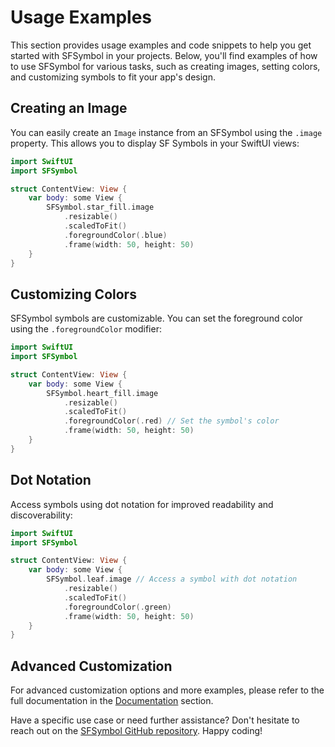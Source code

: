 # Usage Examples

This section provides usage examples and code snippets to help you get started with SFSymbol in your projects. Below, you'll find examples of how to use SFSymbol for various tasks, such as creating images, setting colors, and customizing symbols to fit your app's design.

## Creating an Image

You can easily create an `Image` instance from an SFSymbol using the `.image` property. This allows you to display SF Symbols in your SwiftUI views:

```swift
import SwiftUI
import SFSymbol

struct ContentView: View {
    var body: some View {
        SFSymbol.star_fill.image
            .resizable()
            .scaledToFit()
            .foregroundColor(.blue)
            .frame(width: 50, height: 50)
    }
}
```

## Customizing Colors

SFSymbol symbols are customizable. You can set the foreground color using the `.foregroundColor` modifier:

```swift
import SwiftUI
import SFSymbol

struct ContentView: View {
    var body: some View {
        SFSymbol.heart_fill.image
            .resizable()
            .scaledToFit()
            .foregroundColor(.red) // Set the symbol's color
            .frame(width: 50, height: 50)
    }
}
```

## Dot Notation

Access symbols using dot notation for improved readability and discoverability:

```swift
import SwiftUI
import SFSymbol

struct ContentView: View {
    var body: some View {
        SFSymbol.leaf.image // Access a symbol with dot notation
            .resizable()
            .scaledToFit()
            .foregroundColor(.green)
            .frame(width: 50, height: 50)
    }
}
```

## Advanced Customization

For advanced customization options and more examples, please refer to the full documentation in the [Documentation](Documentation/Usage.md) section.

Have a specific use case or need further assistance? Don't hesitate to reach out on the [SFSymbol GitHub repository](https://github.com/LuckeyLogic/SFSymbol). Happy coding!
